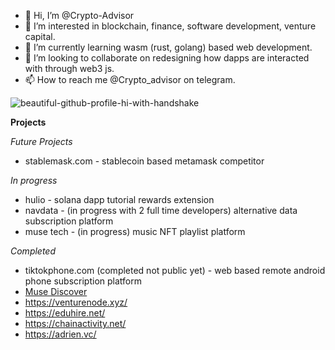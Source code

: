 - 👋 Hi, I’m @Crypto-Advisor
- 👀 I’m interested in blockchain, finance, software development, venture capital.
- 🌱 I’m currently learning wasm (rust, golang) based web development.
- 💞️ I’m looking to collaborate on redesigning how dapps are interacted with through web3 js.
- 📫 How to reach me @Crypto_advisor on telegram.
<!--
<img align="left" alt="awesome-github-profile" src="https://github-readme-stats.vercel.app/api?username=crypto-advisor&layout=demo&border_radius=15px&show_icons=true&theme="/> 
-->

<img align="center"  src="https://github-readme-stats.vercel.app/api/top-langs/?username=crypto-advisor&langs_count=8&layout=compact&card_width=495px&border_radius=20px&show_icons=true&theme=" alt="beautiful-github-profile-hi-with-handshake"/>

**Projects**

*Future Projects*
- stablemask.com - stablecoin based metamask competitor

*In progress*
- hulio - solana dapp tutorial rewards extension 
- navdata - (in progress with 2 full time developers) alternative data subscription platform
- muse tech - (in progress) music NFT playlist platform

*Completed*
- tiktokphone.com (completed not public yet) - web based remote android phone subscription platform
- [Muse Discover](https://muse-discover-app.herokuapp.com/)
- https://venturenode.xyz/ 
- https://eduhire.net/ 
- https://chainactivity.net/
- https://adrien.vc/

